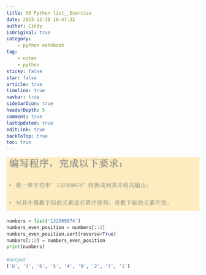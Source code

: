 ```yaml
---
title: 05 Python list__Exercise
date: 2023-12-30 16:47:32
author: Cindy
isOriginal: true
category: 
    - python notebook
tag:
    - notes
    - python
sticky: false
star: false
article: true
timeline: true
navbar: true
sidebarIcon: true
headerDepth: 5
comment: true
lastUpdated: true
editLink: true
backToTop: true
toc: true
---
```


![image-20231230164639809](./05-list-exercise.assets/image-20231230164639809.png)

```python
numbers = list('132569874')
numbers_even_position = numbers[::2]
numbers_even_position.sort(reverse=True)
numbers[::2] = numbers_even_position
print(numbers)

#output
['8', '3', '6', '5', '4', '9', '2', '7', '1']
```



